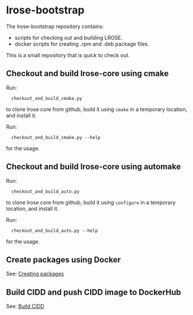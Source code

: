 # lrose-bootstrap

The lrose-bootstrap repository contains:

* scripts for checking out and building LROSE.
* docker scripts for creating .rpm and .deb package files. 

This is a small repository that is quick to check out.

## Checkout and build lrose-core using cmake

Run:

```
  checkout_and_build_cmake.py
```

to clone lrose core from github, build it using ```cmake``` in a temporary location, and install it.

Run:

```
  checkout_and_build_cmake.py --help
```

for the usage.

## Checkout and build lrose-core using automake

Run:

```
  checkout_and_build_auto.py
```

to clone lrose core from github, build it using ```configure``` in a temporary location, and install it.

Run:

```
  checkout_and_build_auto.py --help
```

for the usage.

## Create packages using Docker

See: [Creating packages](./docker/README.md)

## Build CIDD and push CIDD image to DockerHub

See: [Build CIDD](./docker/docs/create_cidd_image_and_push_to_dockerhub.md)

